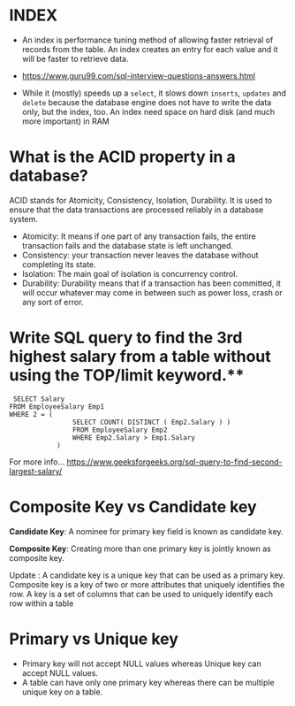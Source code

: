 # INDEX

- An index is performance tuning method of allowing faster retrieval of records from the table. An index creates an entry for
  each value and it will be faster to retrieve data.
  
 - https://www.guru99.com/sql-interview-questions-answers.html

- While it (mostly) speeds up a `select`, it slows down `inserts`, `updates` and `delete` because the database engine does
  not have to write the data only, but the index, too. An index need space on hard disk (and much more important) in RAM

# What is the ACID property in a database?

ACID stands for Atomicity, Consistency, Isolation, Durability. It is used to ensure that the data transactions are processed reliably in a database system. 

- Atomicity:  It means if one part of any transaction fails, the entire transaction fails and the database state is left unchanged.
- Consistency:  your transaction never leaves the database without completing its state.
- Isolation: The main goal of isolation is concurrency control.
- Durability: Durability means that if a transaction has been committed, it will occur whatever may come in between such as power loss, crash or any sort of error.


 # Write SQL query to find the 3rd highest salary from a table without using the TOP/limit keyword.**

```
 SELECT Salary
FROM EmployeeSalary Emp1
WHERE 2 = (
                SELECT COUNT( DISTINCT ( Emp2.Salary ) )
                FROM EmployeeSalary Emp2
                WHERE Emp2.Salary > Emp1.Salary
            )
 ```
 
 For more info... https://www.geeksforgeeks.org/sql-query-to-find-second-largest-salary/
 
 # Composite Key vs Candidate key 
 
**Candidate Key**: A nominee for primary key field is known as candidate key.

**Composite Key**: Creating more than one primary key is jointly known as composite key.

Update : A candidate key is a unique key that can be used as a primary key. Composite key is a key of two or more attributes that uniquely identifies the row. A key is a set of columns that can be used to uniquely identify each row within a table
 
 # Primary vs Unique key
 
- Primary key will not accept NULL values whereas Unique key can accept NULL values.
- A table can have only one primary key whereas there can be multiple unique key on a table.
 
